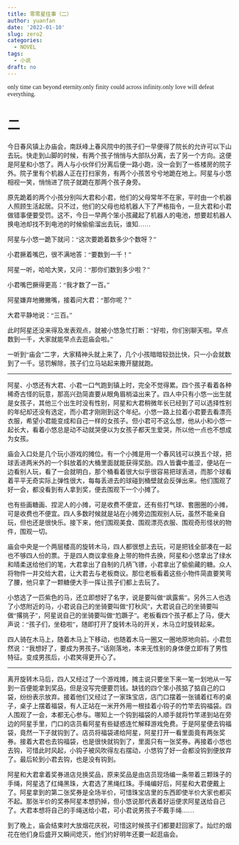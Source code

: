 ```yaml
---
title: 零零星往事（二）
author: yuanfan
date: '2022-01-10'
slug: zero2
categories:
  - NOVEL
tags:
  - 小说
draft: no
---
```


<font face="微软雅黑">only time can beyond eternity.only finity could across infinity.only love will defeat everything.

<!--more-->

# 二

今日春风镇上办庙会，南跃峰上春风院中的孩子们一早便得了院长的允许可以下山去玩。快走到山脚的时候，有两个孩子悄悄与大部队分离，去了另一个方向。这便是阿星和小悠了。两人与小伙伴们分离后便一路小跑，没一会到了一栋楼房的院子外。院子里有个机器人正在打扫家务，有两个小孩苦兮兮地跪在地上。阿星与小悠相视一笑，悄悄进了院子就跪在那两个孩子身旁。

原先跪着的两个小孩分别叫大君和小君，他们的父母常年不在家，平时由一个机器人照顾生活起居。只不过，他们的父母也给机器人下了严格指令，一旦大君和小君做错事便要受罚。这不，今日一早两个笨小孩藏起了机器人的电池，想要趁机器人换电池却找不到电池的时候偷偷溜出去玩，谁知……

阿星与小悠一跪下就问：“这次要跪着数多少个数呀？”

小君撅着嘴巴，很不满地答：“要数到一千！”

阿星一听，哈哈大笑，又问：“那你们数到多少啦？”

小君嘴巴撅得更高：“我才数了一百。”

阿星嫌弃地撇撇嘴，接着问大君：“那你呢？”

大君平静地说：“三百。”

此时阿星还没来得及发表观点，就被小悠急忙打断：“好啦，你们别聊天啦。早点数到一千，大家就能早点去逛庙会啦。”

一听到“庙会”二字，大家精神头就上来了，几个小孩暗暗较劲比快，只一小会就数到了一千。惩罚解除，孩子们立马站起来撒开腿就跑。

------

阿星、小悠还有大君、小君一口气跑到镇上时，完全不觉得累。四个孩子看着各种稀奇古怪的玩意，那高兴劲简直要从眼角眉梢溢出来了。四人中只有小悠一出生就是女孩子，其他三个出生时没有性别，阿星和大君稍微年长已经到了可以选择性别的年纪却还没有选定，而小君才刚刚到这个年纪。小悠一路上拉着小君要去看漂亮衣服，希望小君能变成和自己一样的女孩子。但小君可不这么想，他从小和小悠一起长大，看着小悠总是动不动就哭便以为女孩子都天生爱哭，所以他一点也不想成为女孩。

庙会入口处是几个玩小游戏的摊位。有一个小摊是用一个春风钱可以换五个球，把球丢进两米外的一个斜放着的大桶里面就能获得奖励。四人皆囊中羞涩，便站在一边看别人玩，看了一会就明白，那个桶看着很大似乎很容易把球丢进，而那个球看着平平无奇实际上弹性很大，每每丢进去的球碰到桶壁就会反弹出来。他们围观了好一会，都没看到有人拿到奖，便去围观下一个小摊了。

也有些画糖画、捏泥人的小摊，可是收费不便宜，还有些打气球、套圈圈的小摊，可是收费也不便宜。四人多数时候就是站在小摊旁边围观别人玩，虽然不能亲自玩，但也还是很快乐。接下来，他们围观美食、围观漂亮衣服、围观奇形怪状的物件，围观一切。

庙会中央是一个两层楼高的旋转木马，四人都很想上去玩，可是把钱全部凑在一起也不够四人份的票。于是四人商议拿些身上带的物件去换，阿星和小悠拿出了绿水和晴柔送给他们的笔，大君拿出了自制的几柄飞镖，小君拿出了偷偷藏的糖。众人将物件一并交给大君，让大君去与老板商议。那位老板看着这些小物件简直要笑弯了腰，他只拿了一颗糖便大手一挥让孩子们都上去玩了。

小悠选了一匹紫色的马，还立即想好了名字，说是要叫做“飒露紫”。另外三人也选了小悠附近的马，小君说自己的坐骑要叫做“打秋风”，大君说自己的坐骑要叫做“撂挑子”，阿星说自己的坐骑要叫做“尥蹶子”。老板看四个孩子都上了马，便大声说：“孩子们，坐稳啦”，随即打开了旋转木马的开关，木马立时旋转起来。

四人骑在木马上，随着木马上下移动，也随着木马一圈又一圈地原地向前。小君忽然说：“我想好了，要成为男孩子。”话刚落地，本来无性别的身体便立即有了男性特征。变成男孩后，小君笑得更开心了。

------

离开旋转木马后，四人又经过了一个游戏摊，摊主说只要坐下来一笔一划地从一写到一百便能拿到奖品，但是没写完便要罚钱。缺钱的四个笨小孩掂了掂自己的口袋，纷纷表示放弃。接着他们又经过了一家珠宝店，店门口摆着一张铺着红布的桌子，桌子上摆着福袋，有人正站在一米开外用一根挂着小钩子的竹竿去钩福袋。四人围观了一会，本都无心参与。哪知上一个钩到福袋的人顺手就将竹竿递到站在旁边的阿星手里，门口的店员看阿星有些疑惑连忙解释游戏免费。于是阿星便去钩福袋，竟然一下子就钩到了。店员将福袋递给阿星，阿星打开一看里面竟有两张奖券。接着大君也去钩福袋，也是很快就钩到了，里面只有一张奖券。再接着小悠也去钩，可惜此时风起，小钩子被风吹得左右摆动，小悠钩了好一会都没钩到便放弃了。最后轮到小君去钩，也是没有钩到。

阿星和大君拿着奖券进店兑换奖品，原来奖品是由店员现场编一条带着三颗珠子的手绳，阿星选了红绳黑珠，大君选了黑绳红珠。手绳编好后，阿星和大君便戴上了。阿星拿到的第二张奖券是全场半价，可惜珠宝店里的东西即使半价大家也都买不起。那张半价的奖券阿星本想扔掉，但小悠说那代表着好运便求阿星送给自己了。大君本想将自己的手绳送给小君，可小君说男孩子不戴手绳……

到了晚上，庙会结束时大放烟花庆祝，可惜这时候孩子们都要赶回家了。灿烂的烟花在他们身后盛开又瞬间熄灭，他们约好明年还要一起逛庙会。
